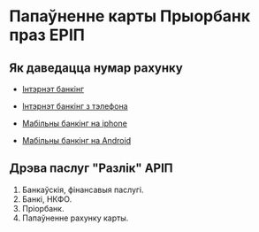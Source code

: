 # Папаўненне карты Прыорбанк праз ЕРІП
## Як даведацца нумар рахунку

* [Інтэрнэт банкінг](Priorbank/Web/ContractNumber.by.md)

* [Інтэрнэт банкінг з тэлефона](Priorbank/WebMobile/ContractNumber.by.md)

* [Мабільны банкінг на iphone](Priorbank/Iphone/ContractNumber.by.md)

* [Мабільны банкінг на Android](Priorbank/Android/ContractNumber.by.md)


## Дрэва паслуг "Разлік" АРІП

1. Банкаўскія, фінансавыя паслугі.
2. Банкі, НКФО.
3. Пріорбанк.
4. Папаўненне рахунку карты.
